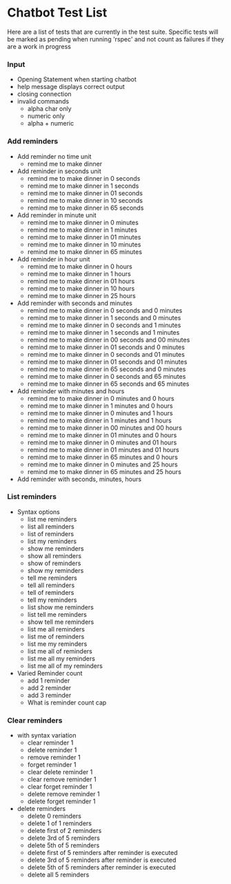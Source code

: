 # Chatbot Test List

Here are a list of tests that are currently in the test suite.  Specific tests will be marked as pending when running 'rspec' and not count as failures if they are a work in progress

### Input
- Opening Statement when starting chatbot
- help message displays correct output
- closing connection
- invalid commands
  - alpha char only
  - numeric only
  - alpha + numeric

### Add reminders
- Add reminder no time unit
  - remind me to make dinner
- Add reminder in seconds unit
  - remind me to make dinner in 0 seconds
  - remind me to make dinner in 1 seconds
  - remind me to make dinner in 01 seconds
  - remind me to make dinner in 10 seconds
  - remind me to make dinner in 65 seconds
- Add reminder in minute unit
  - remind me to make dinner in 0 minutes
  - remind me to make dinner in 1 minutes
  - remind me to make dinner in 01 minutes
  - remind me to make dinner in 10 minutes
  - remind me to make dinner in 65 minutes
- Add reminder in hour unit
  - remind me to make dinner in 0 hours
  - remind me to make dinner in 1 hours
  - remind me to make dinner in 01 hours
  - remind me to make dinner in 10 hours
  - remind me to make dinner in 25 hours  
- Add reminder with seconds and minutes
  - remind me to make dinner in 0 seconds and 0 minutes
  - remind me to make dinner in 1 seconds and 0 minutes
  - remind me to make dinner in 0 seconds and 1 minutes
  - remind me to make dinner in 1 seconds and 1 minutes
  - remind me to make dinner in 00 seconds and 00 minutes
  - remind me to make dinner in 01 seconds and 0 minutes
  - remind me to make dinner in 0 seconds and 01 minutes
  - remind me to make dinner in 01 seconds and 01 minutes  
  - remind me to make dinner in 65 seconds and 0 minutes
  - remind me to make dinner in 0 seconds and 65 minutes
  - remind me to make dinner in 65 seconds and 65 minutes
- Add reminder with minutes and hours
  - remind me to make dinner in 0 minutes and 0 hours
  - remind me to make dinner in 1 minutes and 0 hours
  - remind me to make dinner in 0 minutes and 1 hours
  - remind me to make dinner in 1 minutes and 1 hours
  - remind me to make dinner in 00 minutes and 00 hours
  - remind me to make dinner in 01 minutes and 0 hours
  - remind me to make dinner in 0 minutes and 01 hours
  - remind me to make dinner in 01 minutes and 01 hours  
  - remind me to make dinner in 65 minutes and 0 hours
  - remind me to make dinner in 0 minutes and 25 hours
  - remind me to make dinner in 65 minutes and 25 hours
- Add reminder with seconds, minutes, hours


### List reminders
  - Syntax options
    - list me reminders
    - list all reminders
    - list of reminders
    - list my reminders
    - show me reminders
    - show all reminders
    - show of reminders
    - show my reminders
    - tell me reminders
    - tell all reminders
    - tell of reminders
    - tell my reminders
    - list show me reminders
    - list tell me reminders
    - show tell me reminders
    - list me all reminders
    - list me of reminders
    - list me my reminders
    - list me all of reminders
    - list me all my reminders
    - list me all of my reminders
  - Varied Reminder count
    - add 1 reminder
    - add 2 reminder
    - add 3 reminder
    - What is reminder count cap

### Clear reminders
  - with syntax variation
    - clear reminder 1
    - delete reminder 1
    - remove reminder 1
    - forget reminder 1
    - clear delete reminder 1
    - clear remove reminder 1
    - clear forget reminder 1
    - delete remove reminder 1
    - delete forget reminder 1
  - delete reminders
    - delete 0 reminders
    - delete 1 of 1 reminders
    - delete first of 2 reminders
    - delete 3rd of 5 reminders
    - delete 5th of 5 reminders
    - delete first of 5 reminders after reminder is executed
    - delete 3rd of 5 reminders after reminder is executed
    - delete 5th of 5 reminders after reminder is executed
    - delete all 5 reminders
